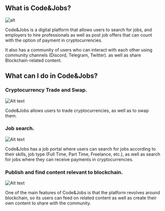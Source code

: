 ## What is Code&Jobs?

![alt](https://www.codenjobs.com/static/main_money.jpg)
 
Code&Jobs is a digital platform that allows users to search for jobs, and employers to hire professionals as well as post job offers that can count with the option of payment in cryptocurrencies.
 
It also has a community of users who can interact with each other using community channels (Discord, Telegram, Twitter). as well as share Blockchain-related content.
 
## What can I do in Code&Jobs?
 
### Cryptocurrency Trade and Swap.

![Alt text](https://res.cloudinary.com/codenjobs/image/upload/v1662331938/user/file/fdvqrqufoydgr9nhsvlg.png)
 
Code&Jobs allows users to trade cryptocurrencies, as well as to swap them.
 
### Job search.

![Alt text](https://res.cloudinary.com/codenjobs/image/upload/v1662331836/user/file/npnf6hi7vnh38hlfk5vi.png)
 
Code&Jobs has a job portal where users can search for jobs according to their skills, job type (Full Time, Part Time, Freelance, etc.), as well as search for jobs where they can receive payments in cryptocurrencies.
 
### Publish and find content relevant to blockchain.

![Alt text](https://res.cloudinary.com/codenjobs/image/upload/v1662331850/user/file/eplhzt2mxcl7uxdzhudl.png)
 
One of the main features of Code&Jobs is that the platform revolves around blockchain, so its users can feed on related content as well as create their own content to share with the community.
